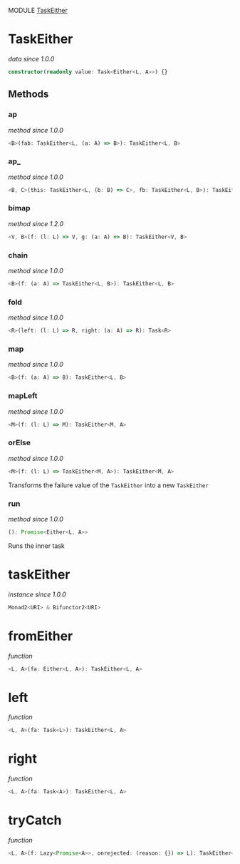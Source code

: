 MODULE [TaskEither](https://github.com/gcanti/fp-ts/blob/master/src/TaskEither.ts)

# TaskEither

_data_
_since 1.0.0_

```ts
constructor(readonly value: Task<Either<L, A>>) {}
```

## Methods

### ap

_method_
_since 1.0.0_

```ts
<B>(fab: TaskEither<L, (a: A) => B>): TaskEither<L, B>
```

### ap\_

_method_
_since 1.0.0_

```ts
<B, C>(this: TaskEither<L, (b: B) => C>, fb: TaskEither<L, B>): TaskEither<L, C>
```

### bimap

_method_
_since 1.2.0_

```ts
<V, B>(f: (l: L) => V, g: (a: A) => B): TaskEither<V, B>
```

### chain

_method_
_since 1.0.0_

```ts
<B>(f: (a: A) => TaskEither<L, B>): TaskEither<L, B>
```

### fold

_method_
_since 1.0.0_

```ts
<R>(left: (l: L) => R, right: (a: A) => R): Task<R>
```

### map

_method_
_since 1.0.0_

```ts
<B>(f: (a: A) => B): TaskEither<L, B>
```

### mapLeft

_method_
_since 1.0.0_

```ts
<M>(f: (l: L) => M): TaskEither<M, A>
```

### orElse

_method_
_since 1.0.0_

```ts
<M>(f: (l: L) => TaskEither<M, A>): TaskEither<M, A>
```

Transforms the failure value of the `TaskEither` into a new `TaskEither`

### run

_method_
_since 1.0.0_

```ts
(): Promise<Either<L, A>>
```

Runs the inner task

# taskEither

_instance_
_since 1.0.0_

```ts
Monad2<URI> & Bifunctor2<URI>
```

# fromEither

_function_

```ts
<L, A>(fa: Either<L, A>): TaskEither<L, A>
```

# left

_function_

```ts
<L, A>(fa: Task<L>): TaskEither<L, A>
```

# right

_function_

```ts
<L, A>(fa: Task<A>): TaskEither<L, A>
```

# tryCatch

_function_

```ts
<L, A>(f: Lazy<Promise<A>>, onrejected: (reason: {}) => L): TaskEither<L, A>
```
